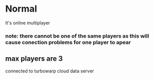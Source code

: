 # Normal
It's online multiplayer 
### note: there cannot be one of the same players as this will cause conection problems for one player to apear
## max players are 3
connected to turbowarp cloud data server
